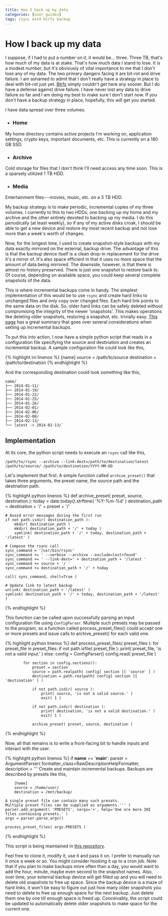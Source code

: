 ```yaml
---
title: How I back up my data
categories: [user guides]
tags: rsync ext4 btrfs backup
---
```


# How I back up my data

I suppose, if I had to put a number on it, it would be... three.
Three TB, that\'s how much of my data is at stake.
That\'s how much data I stand to lose.
It is a modest number, but it\'s obviously of vital importance to me that I don\'t lose any of my data.
The two primary dangers facing it are bit-rot and drive failure.
I am ashamed to admit that I don\'t really have a strategy in place to deal with bit-rot just yet.
[Btrfs](http://arstechnica.com/information-technology/2014/01/bitrot-and-atomic-cows-inside-next-gen-filesystems/) simply couldn\'t get here any sooner.
But I do have a defense against drive failure.
I have never lost any data to drive failure so far and I am doing my best to make sure I don\'t start now.
If you don\'t have a backup strategy in place, hopefully, this will get you started.

I have data spread over three volumes.

* ### Home
My home directory contains active projects I\'m working on, application settings, crypto keys, important documents, etc.
This is currently on a 180 GB SSD.

* ### Archive
Cold storage for files that I don\'t think I\'ll need access any time soon.
This is a sparsely utilized 1 TB HDD.

* ### Media
Entertainment files---movies, music, etc. on a 3 TB HDD.

My backup strategy is to make periodic, incremental copies of my three volumes.
I currently to this to two HDDs, one backing up my home and my archive and the other entirely devoted to backing up my media.
I do this periodically (at least weekly), so if any of my active disks croak, I should be able to get a new device and restore my most recent backup and not lose more than a week\'s worth of changes.

Now, for the longest time, I used to create snapshot-style backups with my data exactly mirrored on the external, backup drive.
The advantage of this is that the backup device itself is a clean drop-in replacement for the drive it\'s a mirror of.
It\'s also space efficient in that it uses no more space that the amount of data being mirrored.
The downside, however, is that there is almost no history preserved.
There is just one snapshot to restore back to.
Of course, depending on available space, you could keep several complete snapshots of the data.

This is where incremental backups come in handy.
The simplest implementation of this would be to use `rsync` and create hard links to unchanged files and only copy over changed files.
Each hard link points to the same data on the disk.
So, older hard links can be safely deleted without compromising the integrity of the newer 'snapshots'.
This makes operations like deleting older snapshots, restoring a snapshot, etc. trivially easy.
[This page](http://www.mikerubel.org/computers/rsync_snapshots/) has a great summary that goes over several considerations when setting up incremental backups.

To put this into action, I now have a simple python script that reads in a configuration file specifying the source and destination and creates an incremental backup.
A sample configuration file could look like this,

{% highlight ini linenos %}
[name]
source = /path/to/source
destination = /path/to/destination
{% endhighlight %}

And the corresponding destination could look something like this,

    name/
    ├── 2014-01-11/
    ├── 2014-01-19/
    ├── 2014-01-22/
    ├── 2014-01-25/
    ├── 2014-01-26/
    ├── 2014-02-01/
    ├── 2014-02-06/
    ├── 2014-02-08/
    ├── 2014-02-13/
    └── latest -> 2014-02-13/`

## Implementation

At its core, the python script needs to execute an `rsync` call like this,

    /path/to/rsync --archive --link-dest=/path/to/destination/latest /path/to/source/ /path/to/destination/YYYY-MM-DD

Let\'s implement that first.
A simple function called `archive_preset()` that takes three arguments, the preset name, the source path and the destination path.

{% highlight python linenos %}
def archive_preset( preset, source, destination ):
    today = date.today().strftime( '%Y-%m-%d' )
    destination_path = destination + '/' + preset + '/'

    # Avoid error messages during the first run
    if not path.isdir( destination_path ):
        mkdir( destination_path )
        mkdir( destination_path + '/' + today )
        symlink( destination_path + '/' + today, destination_path + '/latest' )

    # Compose the rsync call
    sync_command = '/usr/bin/rsync'
    sync_command += ' --verbose --archive --exclude=lost+found'
    sync_command += ' --link-dest=' + destination_path + '/latest '
    sync_command += source + '/ '
    sync_command += destination_path + '/' + today

    call( sync_command, shell=True )

    # Update link to latest backup
    unlink( destination_path + '/latest' )
    symlink( destination_path + '/' + today, destination_path + '/latest' )
{% endhighlight %}

This function can be called upon successfully parsing an input configuration file using `ConfigParser`.
Multiple such presets may be passed to the program, so a function called process_preset_files() could accept one or more presets and issue calls to archive_preset() for each valid one.

{% highlight python linenos %}
def process_preset_files( preset_files ):
    for preset_file in preset_files:
        if not path.isfile( preset_file ):
            print( preset_file, 'is not a valid input.' )
        else:
            config = ConfigParser()
            config.read( preset_file )

            for section in config.sections():
                preset = section
                source = path.realpath( config[ section ][ 'source' ] )
                destination = path.realpath( config[ section ][ 'destination' ] )

                if not path.isdir( source ):
                    print( source, 'is not a valid source.' )
                    exit( 1 )

                if not path.isdir( destination ):
                    print( destination, 'is not a valid destination.' )
                    exit( 1 )

                archive_preset( preset, source, destination )
{% endhighlight %}

Now, all that remains is to write a front-facing bit to handle inputs and interact with the user.

{% highlight python linenos %}
if __name__ == '__main__':
    parser = ArgumentParser( formatter_class=RawDescriptionHelpFormatter, description = '''
    Create and maintain incremental backups.
    Backups are described by presets like this,

        [home]
        source = /home/user/
        destination = /mnt/backup/

    A single preset file can contain many such presets.
    Multiple preset files can be supplied as arguments.''' )
    parser.add_argument( 'PRESETS', nargs='+', help='One ore more INI files containing presets.' )
    args = parser.parse_args()

    process_preset_files( args.PRESETS )
{% endhighlight %}

This script is being maintained in [this repository](https://github.com/dekonvoluted/archive).

Feel free to clone it, modify it, use it and pass it on.
I prefer to manually run it once a week or so.
You might consider hooking it up to a cron job.
Note that if you plan to make backups more often than a day, you would want to add the hour, minute, maybe even second to the snapshot names.
Also, over time, your external backup device will get filled up and you will need to delete old snapshots to free up space.
Since the backup device is a maze of hard links, it won\'t be easy to figure out just how many older snapshots you need to delete to free up enough space for the next backup.
Just delete them one by one till enough space is freed up.
Conceivably, the script could be updated to automatically delete older snapshots to make space for the current one.

